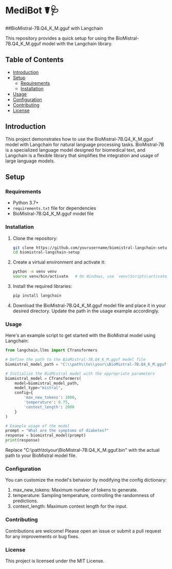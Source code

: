 # MediBot ☤🩺
##BioMistral-7B.Q4_K_M.gguf with Langchain

This repository provides a quick setup for using the BioMistral-7B.Q4_K_M.gguf model with the Langchain library.

## Table of Contents
- [Introduction](#introduction)
- [Setup](#setup)
  - [Requirements](#requirements)
  - [Installation](#installation)
- [Usage](#usage)
- [Configuration](#configuration)
- [Contributing](#contributing)
- [License](#license)

## Introduction

This project demonstrates how to use the BioMistral-7B.Q4_K_M.gguf model with Langchain for natural language processing tasks. BioMistral-7B is a specialized language model designed for biomedical text, and Langchain is a flexible library that simplifies the integration and usage of large language models.

## Setup

### Requirements

- Python 3.7+
- `requirements.txt` file for dependencies
- BioMistral-7B.Q4_K_M.gguf model file

### Installation

1. Clone the repository:
   ```bash
   git clone https://github.com/yourusername/biomistral-langchain-setup.git
   cd biomistral-langchain-setup
   ```
2. Create a virtual environment and activate it:
   ```bash
   python -m venv venv
   source venv/bin/activate   # On Windows, use `venv\Scripts\activate`
   ```
3. Install the required libraries:
   ```bash
   pip install langchain
   ```
4. Download the BioMistral-7B.Q4_K_M.gguf model file and place it in your desired directory. Update the path in the usage example accordingly.

### Usage
Here's an example script to get started with the BioMistral model using Langchain:
```python
from langchain.llms import CTransformers

# Define the path to the BioMistral-7B.Q4_K_M.gguf model file
biomistral_model_path = "C:\\path\\to\\your\\BioMistral-7B.Q4_K_M.gguf.bin"

# Initialize the BioMistral model with the appropriate parameters
biomistral_model = CTransformers(
    model=biomistral_model_path,
    model_type="mistral",
    config={
        'max_new_tokens': 1000,
        'temperature': 0.75,
        'context_length': 2000
    }
)

# Example usage of the model
prompt = "What are the symptoms of diabetes?"
response = biomistral_model(prompt)
print(response)
```
Replace "C:\\path\\to\\your\\BioMistral-7B.Q4_K_M.gguf.bin" with the actual path to your BioMistral model file.


### Configuration
You can customize the model's behavior by modifying the config dictionary:

1. max_new_tokens: Maximum number of tokens to generate.
2. temperature: Sampling temperature, controlling the randomness of predictions.
3. context_length: Maximum context length for the input.

### Contributing
Contributions are welcome! Please open an issue or submit a pull request for any improvements or bug fixes.

### License
This project is licensed under the MIT License. 
